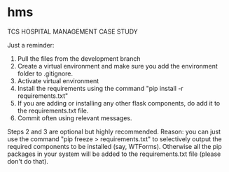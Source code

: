 # hms
TCS HOSPITAL MANAGEMENT CASE STUDY

Just a reminder:
1. Pull the files from the development branch
2. Create a virtual environment and make sure you add the environment folder to .gitignore. 
3. Activate virtual environment
4. Install the requirements using the command "pip install -r requirements.txt"
5. If you are adding or installing any other flask components, do add it to the requirements.txt file.
6. Commit often using relevant messages.

Steps 2 and 3 are optional but highly recommended. 
Reason: you can just use the command "pip freeze > requirements.txt" to selectively output the required components to be installed (say, WTForms). 
Otherwise all the pip packages in your system will be added to the requirements.txt file (please don't do that).
